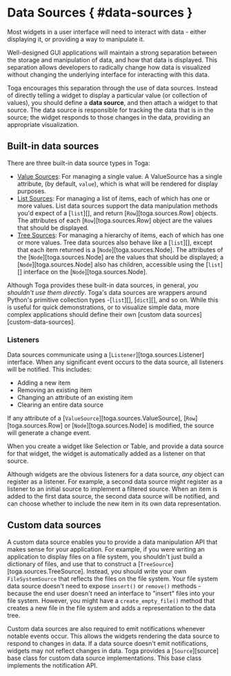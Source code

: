 # Data Sources { #data-sources }

Most widgets in a user interface will need to interact with data - either displaying it, or providing a way to manipulate it.

Well-designed GUI applications will maintain a strong separation between the storage and manipulation of data, and how that data is displayed. This separation allows developers to radically change how data is visualized without changing the underlying interface for interacting with this data.

Toga encourages this separation through the use of data sources. Instead of directly telling a widget to display a particular value (or collection of values), you should define a **data source**, and then attach a widget to that source. The data source is responsible for tracking the data that is in the source; the widget responds to those changes in the data, providing an appropriate visualization.

## Built-in data sources

There are three built-in data source types in Toga:

- [Value Sources](/reference/api/resources/sources/value_source.md): For managing a single value. A ValueSource has a single attribute, (by default, `value`), which is what will be rendered for display purposes.
- [List Sources](/reference/api/resources/sources/list_source.md): For managing a list of items, each of which has one or more values. List data sources support the data manipulation methods you'd expect of a [`list`][], and return [`Row`][toga.sources.Row] objects. The attributes of each [`Row`][toga.sources.Row] object are the values that should be displayed.
- [Tree Sources](/reference/api/resources/sources/tree_source.md): For managing a hierarchy of items, each of which has one or more values. Tree data sources also behave like a [`list`][], except that each item returned is a [`Node`][toga.sources.Node]. The attributes of the [`Node`][toga.sources.Node] are the values that should be displayed; a [`Node`][toga.sources.Node] also has children, accessible using the [`list`][] interface on the [`Node`][toga.sources.Node].

Although Toga provides these built-in data sources, in general, *you shouldn't use them directly*. Toga's data sources are wrappers around Python's primitive collection types -[`list`][], [`dict`][], and so on. While this is useful for quick demonstrations, or to visualize simple data, more complex applications should define their own [custom data sources][custom-data-sources].

### Listeners

Data sources communicate using a [`Listener`][toga.sources.Listener] interface. When any significant event occurs to the data source, all listeners will be notified. This includes:

- Adding a new item
- Removing an existing item
- Changing an attribute of an existing item
- Clearing an entire data source

If any attribute of a [`ValueSource`][toga.sources.ValueSource], [`Row`][toga.sources.Row] or [`Node`][toga.sources.Node] is modified, the source will generate a change event.

When you create a widget like Selection or Table, and provide a data source for that widget, the widget is automatically added as a listener on that source.

Although widgets are the obvious listeners for a data source, *any* object can register as a listener. For example, a second data source might register as a listener to an initial source to implement a filtered source. When an item is added to the first data source, the second data source will be notified, and can choose whether to include the new item in its own data representation.

## Custom data sources

A custom data source enables you to provide a data manipulation API that makes sense for your application. For example, if you were writing an application to display files on a file system, you shouldn't just build a dictionary of files, and use that to construct a [`TreeSource`][toga.sources.TreeSource]. Instead, you should write your own `FileSystemSource` that reflects the files on the file system. Your file system data source doesn't need to expose `insert()` or `remove()` methods - because the end user doesn't need an interface to "insert" files into your file system. However, you might have a `create_empty_file()` method that creates a new file in the file system and adds a representation to the data tree.

Custom data sources are also required to emit notifications whenever notable events occur. This allows the widgets rendering the data source to respond to changes in data. If a data source doesn't emit notifications, widgets may not reflect changes in data. Toga provides a [`Source`][source] base class for custom data source implementations. This base class implements the notification API.
